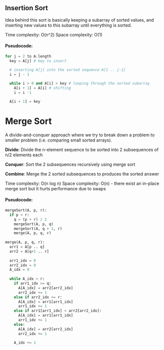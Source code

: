 ## Insertion Sort
Idea behind this sort is basically keeping a subarray of sorted values, and inserting new values to this subarray until everything is sorted.

Time complexity: O(n^2)
Space complexity: O(1)

#### Pseudocode:
```python
for j = 2 to A.length
  key = A[j] # key to insert

  # inserting A[j] into the sorted sequence A[1 .. j-1]
  i = j - 1
  
  while i > 0 and A[i] > key # looping through the sorted subarray
    A[i + 1] = A[i] # shifting
    i = i -1

  A[i + 1] = key
```

# Merge Sort
A divide-and-conquer approach where we try to break down a problem to smaller problem (i.e. comparing small sorted arrays).

**Divide**: Divide the n-element sequence to be sorted into 2 subsequences of n/2 elements each

**Conquer**: Sort the 2 subsequences recursively using merge sort

**Combine**: Merge the 2 sorted subsequences to produces the sorted answer

Time complexity: O(n log n)
Space complexity: O(n) - there exist an in-place merge sort but it hurts performance due to swaps

#### Pseudocode:
```python
mergeSort(A, p, r):
  if p < r:
    q = (p + r) / 2
    mergeSort(A, p, q)
    mergeSort(A, q + 1, r)
    merge(A, p, q, r)
    
merge(A, p, q, r):
  arr1 = A[p .. q]
  arr2 = A[q+1 .. r]
  
  arr1_idx = 0
  arr2_idx = 0
  A_idx = 0
  
  while A_idx < r:
    if arr1_idx >= q:
      A[A_idx] = arr2[arr2_idx]
      arr2_idx += 1
    else if arr2_idx >= r:
      A[A_idx] = arr1[arr1_idx]
      arr1_idx += 1
    else if arr1[arr1_idx] < arr2[arr2_idx]:
      A[A_idx] = arr1[arr1_idx]
      arr1_idx += 1
    else:
      A[A_idx] = arr2[arr2_idx]
      arr2_idx += 1

    A_idx += 1
```
